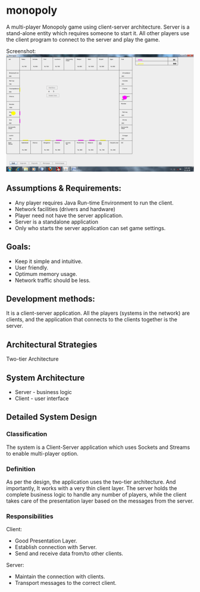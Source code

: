 monopoly
========

A multi-player Monopoly game using client-server architecture. Server is a stand-alone entity which requires someone to start it. All other players use the client program to connect to the server and play the game.

Screenshot:
![a user screen shot](https://github.com/gmichaeljaison/monopoly/blob/master/user%20screen.png)

## Assumptions & Requirements:
* Any player requires Java Run-time Environment to run the client.
* Network facilities (drivers and hardware) 
* Player need not have the server application.
* Server is a standalone application
* Only who starts the server application can set game settings.

## Goals:
* Keep it simple and intuitive.
* User friendly.
* Optimum memory usage.
* Network traffic should be less.

## Development methods:
It is a client-server application. All the players (systems in the network) are clients, and the application that connects to the clients together is the server.

## Architectural Strategies
Two-tier Architecture

## System Architecture
* Server - business logic
* Client - user interface

## Detailed System Design
### Classification
The system is a Client-Server application which uses Sockets and Streams to enable multi-player option.

### Definition
As per the design, the application uses the two-tier architecture. And importantly, It works with a very thin client layer. The server holds the complete business logic to handle any number of players, while the client takes care of the presentation layer based on the messages from the server.

### Responsibilities
Client:
* Good Presentation Layer.
* Establish connection with Server.
* Send and receive data from/to other clients.

Server:
* Maintain the connection with clients.
* Transport messages to the correct client.
